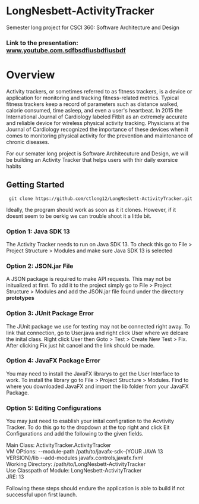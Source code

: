 # LongNesbett-ActivityTracker
Semester long project for CSCI 360: Software Architecture and Design

### Link to the presentation: www.youtube.com.sdfbsdfiusbdfiusbdf

# Overview
Activity trackers, or sometimes referred to as fitness trackers, is a device or application for monitoring and tracking fitness-related metrics. Typical fitness trackers keep a record of parameters such as distance walked, calorie consumed, time asleep, and even a user's heartbeat. In 2015 the International Journal of Cardiology labeled Fitbit as an extremely accurate and reliable device for wireless physical activity tracking. Physicians at the Journal of Cardiology recognized the importance of these devices when it comes to monitoring physical activity for the prevention and maintenance of chronic diseases. 

For our semater long project is Software Architecuture and Design, we will be building an Activity Tracker that helps users with thir daily exersice habits

## Getting Started

``` git clone https://github.com/ctlong12/LongNesbett-ActivityTracker.git```

Ideally, the program should work as soon as it it clones. However, if it doesnt seem to be oerkig we can trouble shoot it a little bit. 

### Option 1: Java SDK 13
The Activity Tracker needs to run on Java SDK 13. To check this go to File > Project Structure > Modules and make sure Java SDK 13 is selected

### Option 2: JSON.jar File
A JSON package is required to make API requests. This may not be initualized at first. To add it to the project simply go to 
File > Project Structure > Modules and add the JSON.jar file found under the directory **prototypes**

### Option 3: JUnit Package Error
The JUnit package we use for texting may not be connected right away. To link that connection, go to User.java and right click User where we delcare the inital class. Right click User then Goto > Test > Create New Test > Fix. After clicking Fix just hit cancel and the link should be made. 

### Option 4: JavaFX Package Error
You may need to install the JavaFX librarys to get the User Interface to work. To install the library go to File > Project Structure > Modules. Find to where you downloaded JavaFX and import the lib folder from your JavaFX Package. 

### Option 5: Editing Configurations 
You may just need to esablish your inital configration to the Acvtivity Tracker. To do this go to the dropdown at the top right and click Eit Configurations and add the following to the given fields. 

Main Class: ActivityTracker.ActivityTracker<br>
VM OPtions: --module-path /path/to/javafx-sdk-{YOUR JAVA 13 VERSION}/lib --add-modules javafx.controls,javafx.fxml<br>
Working Directory: /path/to/LongNesbett-ActivityTracker<br>
Use Classpath of Module: LongNesbett-ActivityTracker<br>
JRE: 13<br>


Following these steps should endure the application is able to build if not successful upon first launch. 






